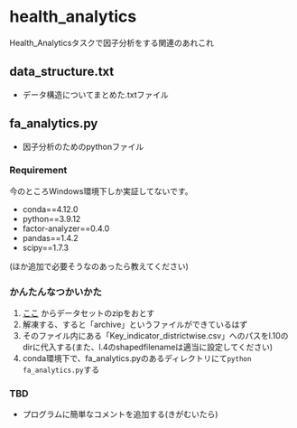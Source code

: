 # health_analytics
Health_Analyticsタスクで因子分析をする関連のあれこれ

## data_structure.txt
  - データ構造についてまとめた.txtファイル

## fa_analytics.py
  - 因子分析のためのpythonファイル

### Requirement
今のところWindows環境下しか実証してないです。

- conda==4.12.0
- python==3.9.12
- factor-analyzer==0.4.0
- pandas==1.4.2
- scipy==1.7.3

(ほか追加で必要そうなのあったら教えてください)

### かんたんなつかいかた
1. [ここ](https://www.kaggle.com/datasets/rajanand/key-indicators-of-annual-health-survey) からデータセットのzipをおとす
2. 解凍する、すると「archive」というファイルができているはず
3. そのファイル内にある「Key_indicator_districtwise.csv」へのパスをl.10のdirに代入する(また、l.4のshapedfilenameは適当に設定してください)
4. conda環境下で、fa_analytics.pyのあるディレクトリにて```python fa_analytics.py```する

### TBD
- プログラムに簡単なコメントを追加する(きがむいたら)
